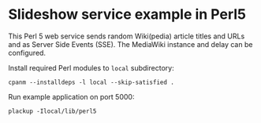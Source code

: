 Slideshow service example in Perl5
==================================

This Perl 5 web service sends random Wiki(pedia) article titles and URLs and as
Server Side Events (SSE). The MediaWiki instance and delay can be configured. 

Install required Perl modules to `local` subdirectory:

    cpanm --installdeps -l local --skip-satisfied .

Run example application on port 5000:

    plackup -Ilocal/lib/perl5

